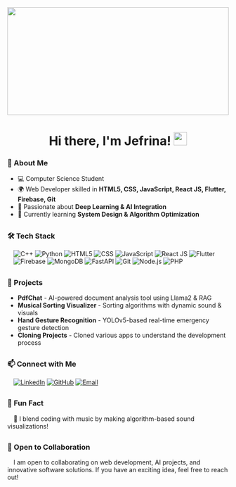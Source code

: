 <div align="center">
  <img src="https://media3.giphy.com/media/lpHPFVpk65qpbH2XY5/giphy.gif" style="width: 100%; object-fit: contain; height:245px;">
  <h1> Hi there, I'm Jefrina! <img src="https://media.giphy.com/media/hvRJCLFzcasrR4ia7z/giphy.gif" width="30px"> </h1>
</div>

### 🚀 About Me
- 💻 Computer Science Student
- 🌍 Web Developer skilled in **HTML5, CSS, JavaScript, React JS, Flutter, Firebase, Git**
- 🤖 Passionate about **Deep Learning & AI Integration**
- 🎯 Currently learning **System Design & Algorithm Optimization**
##
### 🛠️ Tech Stack
&emsp;![C++](https://img.shields.io/badge/C++-00599C?style=for-the-badge&logo=c%2B%2B&logoColor=white)
![Python](https://img.shields.io/badge/Python-3776AB?style=for-the-badge&logo=python&logoColor=white)
![HTML5](https://img.shields.io/badge/HTML5-E34F26?style=for-the-badge&logo=html5&logoColor=white)
![CSS](https://img.shields.io/badge/CSS-1572B6?style=for-the-badge&logo=css3&logoColor=white)
![JavaScript](https://img.shields.io/badge/JavaScript-F7DF1E?style=for-the-badge&logo=javascript&logoColor=black)
![React JS](https://img.shields.io/badge/React-61DAFB?style=for-the-badge&logo=react&logoColor=black)
![Flutter](https://img.shields.io/badge/Flutter-02569B?style=for-the-badge&logo=flutter&logoColor=white)<br/>
&emsp;![Firebase](https://img.shields.io/badge/Firebase-FFCA28?style=for-the-badge&logo=firebase&logoColor=black)
![MongoDB](https://img.shields.io/badge/MongoDB-47A248?style=for-the-badge&logo=mongodb&logoColor=white)
![FastAPI](https://img.shields.io/badge/FastAPI-009688?style=for-the-badge&logo=fastapi&logoColor=white)
![Git](https://img.shields.io/badge/Git-F05032?style=for-the-badge&logo=git&logoColor=white)
![Node.js](https://img.shields.io/badge/Node.js-339933?style=for-the-badge&logo=node.js&logoColor=white)
![PHP](https://img.shields.io/badge/PHP-777BB4?style=for-the-badge&logo=php&logoColor=white)
##
### 📌 Projects
- **PdfChat** - AI-powered document analysis tool using Llama2 & RAG
- **Musical Sorting Visualizer** - Sorting algorithms with dynamic sound & visuals
- **Hand Gesture Recognition** - YOLOv5-based real-time emergency gesture detection
- **Cloning Projects** - Cloned various apps to understand the development process
##
### 📫 Connect with Me
&emsp;[![LinkedIn](https://img.shields.io/badge/LinkedIn-0077B5?style=for-the-badge&logo=linkedin&logoColor=white)](https://www.linkedin.com/in/apjefrina123/)
[![GitHub](https://img.shields.io/badge/GitHub-181717?style=for-the-badge&logo=github&logoColor=white)](https://github.com/a-p-jefrina)
[![Email](https://img.shields.io/badge/Email-D14836?style=for-the-badge&logo=gmail&logoColor=white)](mailto:your-apjefrina123@gmail.com)
##
### 🌟 Fun Fact
&emsp;🎵 I blend coding with music by making algorithm-based sound visualizations!
##
### 🤝 Open to Collaboration
&emsp;I am open to collaborating on web development, AI projects, and innovative software solutions. If you have an exciting idea, feel free to reach out!
##

